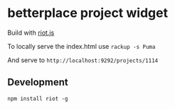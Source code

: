 # betterplace project widget

Build with [riot.js](http://riotjs.com/)

To locally serve the index.html use `rackup -s Puma`

And serve to `http://localhost:9292/projects/1114`

## Development

`npm install riot -g`
